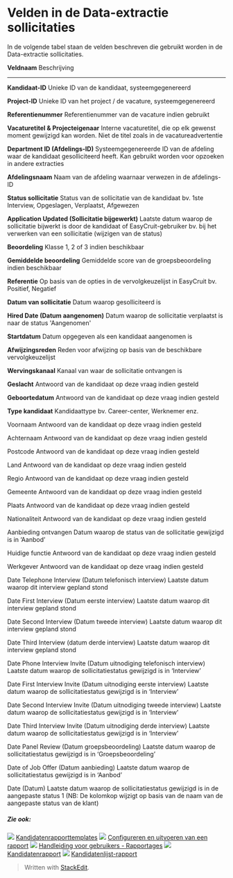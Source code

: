 # Velden in de Data-extractie sollicitaties

In de volgende tabel staan de velden beschreven die gebruikt worden in de Data-extractie sollicitaties.

**Veldnaam**
Beschrijving
***
**Kandidaat-ID**
Unieke ID van de kandidaat, systeemgegenereerd

**Project-ID**
Unieke ID van het project / de vacature, systeemgegenereerd

**Referentienummer**
Referentienummer van de vacature indien gebruikt

**Vacaturetitel & Projecteigenaar**
Interne vacaturetitel, die op elk gewenst moment gewijzigd kan worden. Niet de titel zoals in de vacatureadvertentie

**Department ID (Afdelings-ID)**
Systeemgegenereerde ID van de afdeling waar de kandidaat gesolliciteerd heeft. Kan gebruikt worden voor opzoeken in andere extracties

**Afdelingsnaam**
Naam van de afdeling waarnaar verwezen in de afdelings-ID

**Status sollicitatie**
Status van de sollicitatie van de kandidaat bv. 1ste Interview, Opgeslagen, Verplaatst, Afgewezen

**Application Updated (Sollicitatie bijgewerkt)**
Laatste datum waarop de sollicitatie bijwerkt is door de kandidaat of EasyCruit-gebruiker bv. bij het verwerken van een sollicitatie (wijzigen van de status)

**Beoordeling**
Klasse 1, 2 of 3 indien beschikbaar

**Gemiddelde beoordeling**
Gemiddelde score van de groepsbeoordeling indien beschikbaar

**Referentie**
Op basis van de opties in de vervolgkeuzelijst in EasyCruit bv. Positief, Negatief

**Datum van sollicitatie**
Datum waarop gesolliciteerd is

**Hired Date (Datum aangenomen)**
Datum waarop de sollicitatie verplaatst is naar de status 'Aangenomen'

**Startdatum**
Datum opgegeven als een kandidaat aangenomen is

**Afwijzingsreden**
Reden voor afwijzing op basis van de beschikbare vervolgkeuzelijst

**Wervingskanaal**
Kanaal van waar de sollicitatie ontvangen is

**Geslacht**
Antwoord van de kandidaat op deze vraag indien gesteld

**Geboortedatum**
Antwoord van de kandidaat op deze vraag indien gesteld

**Type kandidaat**
Kandidaattype bv. Career-center, Werknemer enz.

Voornaam
Antwoord van de kandidaat op deze vraag indien gesteld

Achternaam
Antwoord van de kandidaat op deze vraag indien gesteld

Postcode
Antwoord van de kandidaat op deze vraag indien gesteld

Land
Antwoord van de kandidaat op deze vraag indien gesteld

Regio
Antwoord van de kandidaat op deze vraag indien gesteld

Gemeente
Antwoord van de kandidaat op deze vraag indien gesteld

Plaats
Antwoord van de kandidaat op deze vraag indien gesteld

Nationaliteit
Antwoord van de kandidaat op deze vraag indien gesteld

Aanbieding ontvangen
Datum waarop de status van de sollicitatie gewijzigd is in ‘Aanbod’

Huidige functie
Antwoord van de kandidaat op deze vraag indien gesteld

Werkgever
Antwoord van de kandidaat op deze vraag indien gesteld

Date Telephone Interview (Datum telefonisch interview)
Laatste datum waarop dit interview gepland stond

Date First Interview (Datum eerste interview)
Laatste datum waarop dit interview gepland stond

Date Second Interview (Datum tweede interview)
Laatste datum waarop dit interview gepland stond

Date Third Interview (datum derde interview)
Laatste datum waarop dit interview gepland stond

Date Phone Interview Invite (Datum uitnodiging telefonisch interview)
Laatste datum waarop de sollicitatiestatus gewijzigd is in ‘Interview’

Date First Interview Invite (Datum uitnodiging eerste interview)
Laatste datum waarop de sollicitatiestatus gewijzigd is in ‘Interview’

Date Second Interview Invite (Datum uitnodiging tweede interview)
Laatste datum waarop de sollicitatiestatus gewijzigd is in ‘Interview’

Date Third Interview Invite (Datum uitnodiging derde interview)
Laatste datum waarop de sollicitatiestatus gewijzigd is in ‘Interview’

Date Panel Review (Datum groepsbeoordeling)
Laatste datum waarop de sollicitatiestatus gewijzigd is in ‘Groepsbeoordeling’

Date of Job Offer (Datum aanbieding)
Laatste datum waarop de sollicitatiestatus gewijzigd is in ‘Aanbod’

Date (Datum)
Laatste datum waarop de sollicitatiestatus gewijzigd is in de aangepaste status 1 (NB: De kolomkop wijzigt op basis van de naam van de aangepaste status van de klant)

##### Zie ook:

![](../Resources/Images/icon-document-link.png)  [Kandidatenrapporttemplates](export_templates.htm)
![](../Resources/Images/icon-document-link.png)  [Configureren en uitvoeren van een rapport](configuring_and_running_a_report.htm)
![](../Resources/Images/icon-document-link.png)  [Handleiding voor gebruikers - Rapportages](guide_for_users_reports.htm)
![](../Resources/Images/icon-document-link.png)  [Kandidatenrapport](candidate_report.htm)
![](../Resources/Images/icon-document-link.png)  [Kandidatenlijst-rapport](applicant_list_report.htm)


> Written with [StackEdit](https://stackedit.io/).
<!--stackedit_data:
eyJoaXN0b3J5IjpbMTI3NTg2OTE5OV19
-->